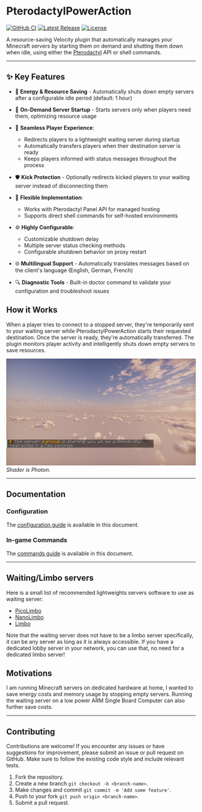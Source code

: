 # PterodactylPowerAction

[![GitHub CI](https://img.shields.io/github/actions/workflow/status/Pickaria/PterodactylPowerAction/.github%2Fworkflows%2Fpush.yml?branch=master)](https://github.com/Pickaria/PterodactylPowerAction/actions)
[![Latest Release](https://img.shields.io/github/v/release/Pickaria/PterodactylPowerAction)](https://github.com/Pickaria/PterodactylPowerAction/releases)
[![License](https://img.shields.io/github/license/Pickaria/PterodactylPowerAction)](LICENSE)

A resource-saving Velocity plugin that automatically manages your Minecraft servers by starting them on demand and
shutting them down when idle, using either the [Pterodactyl](https://pterodactyl.io/) API or shell commands.

---

## ✨ Key Features

- 🔌 **Energy & Resource Saving** - Automatically shuts down empty servers after a configurable idle period (default: 1
  hour)

- 🚀 **On-Demand Server Startup** - Starts servers only when players need them, optimizing resource usage

- 🔄 **Seamless Player Experience**:
    - Redirects players to a lightweight waiting server during startup
    - Automatically transfers players when their destination server is ready
    - Keeps players informed with status messages throughout the process

- 🛡️ **Kick Protection** - Optionally redirects kicked players to your waiting server instead of disconnecting them

- 🧰 **Flexible Implementation**:
    - Works with Pterodactyl Panel API for managed hosting
    - Supports direct shell commands for self-hosted environments

- ⚙️ **Highly Configurable**:
    - Customizable shutdown delay
    - Multiple server status checking methods
    - Configurable shutdown behavior on proxy restart

- 🌐 **Multilingual Support** - Automatically translates messages based on the client's language (English, German,
  French)

- 🔍 **Diagnostic Tools** - Built-in doctor command to validate your configuration and troubleshoot issues

## How it Works

When a player tries to connect to a stopped server, they're temporarily sent to your waiting server while
PterodactylPowerAction starts their requested destination. Once the server is ready, they're automatically transferred.
The plugin monitors player activity and intelligently shuts down empty servers to save resources.

![server-is-starting.png](docs/assets/server-is-starting.png)  
_Shader is Photon._

---

## Documentation

### Configuration

The [configuration guide](docs/configuration.md) is available in this document.

### In-game Commands

The [commands guide](docs/commands.md) is available in this document.

---

## Waiting/Limbo servers

Here is a small list of recommended lightweights servers software to use as waiting server:

- [PicoLimbo](https://github.com/Pickaria/PterodactylPowerAction)
- [NanoLimbo](https://www.spigotmc.org/resources/86198/)
- [Limbo](https://www.spigotmc.org/resources/82468/)

Note that the waiting server does not have to be a limbo server specifically, it can be any server as long as it is
always accessible. If you have a dedicated lobby server in your network, you can use that, no need for a dedicated limbo
server!

## Motivations

I am running Minecraft servers on dedicated hardware at home, I wanted to save energy costs and memory usage by stopping
empty servers. Running the waiting server on a low power ARM Single Board Computer can also further save costs.

---

## Contributing

Contributions are welcome! If you encounter any issues or have suggestions for improvement, please submit an issue or
pull request on GitHub. Make sure to follow the existing code style and include relevant tests.

1. Fork the repository.
2. Create a new branch `git checkout -b <branch-name>`.
3. Make changes and commit `git commit -m 'Add some feature'`.
4. Push to your fork `git push origin <branch-name>`.
5. Submit a pull request.
